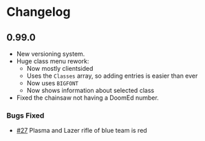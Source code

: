 Changelog
=========

## 0.99.0
 - New versioning system.
 - Huge class menu rework:
   - Now mostly clientsided
   - Uses the `Classes` array, so adding entries is easier than ever
   - Now uses `BIGFONT`
   - Now shows information about selected class
 - Fixed the chainsaw not having a DoomEd number.

### Bugs Fixed
 - [#27](https://github.com/PlusGit/theta/issues/27) Plasma and Lazer rifle of blue team is red
